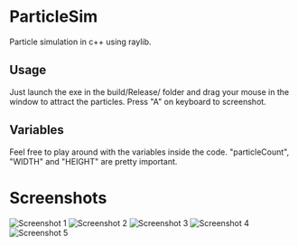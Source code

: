 # ParticleSim
Particle simulation in c++ using raylib.

## Usage
Just launch the exe in the build/Release/ folder and drag your mouse in the window to attract the particles. Press "A" on keyboard to screenshot.

## Variables
Feel free to play around with the variables inside the code.
"particleCount", "WIDTH" and "HEIGHT" are pretty important.

# Screenshots
![Screenshot 1](https://github.com/0xIrakli/ParticleSim/blob/master/build/Release/0.png])
![Screenshot 2](https://github.com/0xIrakli/ParticleSim/blob/master/build/Release/2.png])
![Screenshot 3](https://github.com/0xIrakli/ParticleSim/blob/master/build/Release/4.png])
![Screenshot 4](https://github.com/0xIrakli/ParticleSim/blob/master/build/Release/6.png])
![Screenshot 5](https://github.com/0xIrakli/ParticleSim/blob/master/build/Release/7.png])
